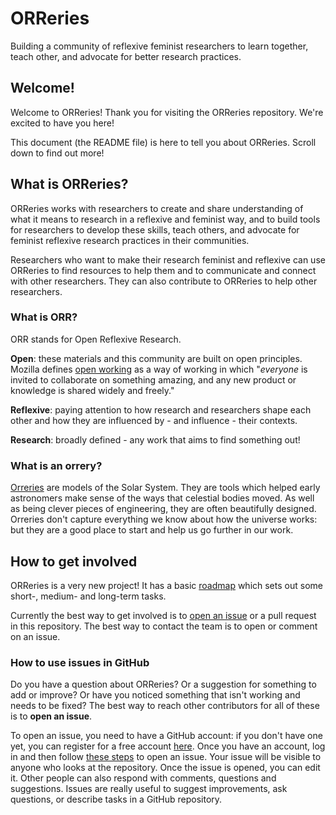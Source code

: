 # ORReries

Building a community of reflexive feminist researchers to learn together, teach other, and advocate for better research practices. 

## Welcome!

Welcome to ORReries! Thank you for visiting the ORReries repository. We're excited to have you here!

This document (the README file) is here to tell you about ORReries. Scroll down to find out more!

## What is ORReries?
ORReries works with researchers to create and share understanding of what it means to research in a reflexive and feminist way, and to build tools for researchers to develop these skills, teach others, and advocate for feminist reflexive research practices in their communities.

Researchers who want to make their research feminist and reflexive can use ORReries to find resources to help them and to communicate and connect with other researchers. 
They can also contribute to ORReries to help other researchers.

### What is ORR?
ORR stands for Open Reflexive Research.

**Open**: these materials and this community are built on open principles. 
Mozilla defines [open working](https://mozilla.github.io/open-leadership-training-series/) as a way of working in which "_everyone_ is invited to collaborate on something amazing, and any new product or knowledge is shared widely and freely."

**Reflexive**: paying attention to how research and researchers shape each other and how they are influenced by - and influence - their contexts.

**Research**: broadly defined - any work that aims to find something out!

### What is an orrery?
[Orreries](https://en.wikipedia.org/wiki/Orrery) are models of the Solar System. 
They are tools which helped early astronomers make sense of the ways that celestial bodies moved.
As well as being clever pieces of engineering, they are often beautifully designed.
Orreries don't capture everything we know about how the universe works: but they are a good place to start and help us go further in our work. 

## How to get involved
ORReries is a very new project! 
It has a basic [roadmap](https://github.com/LauraCarter/ORReries/projects/1) which sets out some short-, medium- and long-term tasks.

Currently the best way to get involved is to [open an issue](https://github.com/LauraCarter/ORReries/blob/main/README.md#how-to-use-issues-in-github) or a pull request in this repository. 
The best way to contact the team is to open or comment on an issue.

### How to use issues in GitHub
Do you have a question about ORReries? 
Or a suggestion for something to add or improve? 
Or have you noticed something that isn't working and needs to be fixed? 
The best way to reach other contributors for all of these is to **open an issue**. 

To open an issue, you need to have a GitHub account: if you don't have one yet, you can register for a free account [here](https://github.com/pricing).
Once you have an account, log in and then follow [these steps](https://docs.github.com/en/github/managing-your-work-on-github/creating-an-issue) to open an issue. 
Your issue will be visible to anyone who looks at the repository. 
Once the issue is opened, you can edit it.
Other people can also respond with comments, questions and suggestions. 
Issues are really useful to suggest improvements, ask questions, or describe tasks in a GitHub repository. 

